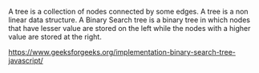 A tree is a collection of nodes connected by some edges. A tree is a non linear data structure. A Binary Search tree is a binary tree in which nodes that have lesser value are stored on the left while the nodes with a higher value are stored at the right.

https://www.geeksforgeeks.org/implementation-binary-search-tree-javascript/